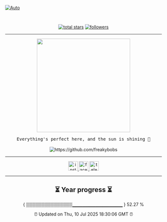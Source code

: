
[![Auto](https://github.com/freakybobs/CandyLand/actions/workflows/auto.yml/badge.svg?event=push)](https://github.com/freakybobs/CandyLand/actions/workflows/auto.yml)

<br clear="both">

<p align="center">
  <a href="https://github.com/freakybobs?tab=repositories&sort=stargazers">
    <img alt="total stars" title="Total stars on GitHub" src="https://custom-icon-badges.demolab.com/github/stars/freakybobs?color=55960c&style=for-the-badge&labelColor=488207&logo=star"/></a>
  <a href="https://github.com/freakybobs?tab=followers">
    <img alt="followers" title="Follow me on Github" src="https://custom-icon-badges.demolab.com/github/followers/freakybobs?color=236ad3&labelColor=1155ba&style=for-the-badge&logo=person-add&label=Follow&logoColor=white"/></a>
<br>
</p>
<hr>
<div align="center">
  <img height="300" src="https://i.imgflip.com/9o00hj.jpg"  />
</div>

<p align="center">
  <samp>Everything's perfect here, and the sun is shining 🌅
  </samp>
  <br> <br>
  <img src="https://komarev.com/ghpvc/?username=freakybobs" alt="https://github.com/freakybobs" />
</p>

<hr>

<div align="center">
  <a href="https://www.instagram.com/fbi_federalagent007" target="_blank">
    <img src="https://img.shields.io/static/v1?message=Instagram&logo=instagram&label=&color=E4405F&logoColor=white&labelColor=&style=for-the-badge" height="30" alt="instagram logo"  />
  </a>
  <a href="https://www.facebook.com/profile.php?id=61566735449795" target="_blank">
    <img src="https://img.shields.io/static/v1?message=Facebook&logo=facebook&label=&color=1877F2&logoColor=white&labelColor=&style=for-the-badge" height="30" alt="facebook logo"  />
  </a>
  <a href="t.me/pemburulolii" target="_blank">
    <img src="https://img.shields.io/static/v1?message=Telegram&logo=telegram&label=&color=2CA5E0&logoColor=white&labelColor=&style=for-the-badge" height="30" alt="telegram logo"  />
  </a>
</div>

<hr>

<h2 align="left"></h2>

<h2 align="center">⏳ Year progress ⏳ </h2>

<p align="center">{ ▒▒▒▒▒▒▒▒▒▒▒▒▒▒▒▁▁▁▁▁▁▁▁▁▁▁▁▁▁▁ } 52.27 %</p>

<p align="center">⏰ Updated on Thu, 10 Jul 2025 18:30:06 GMT ⏰</p>

###





